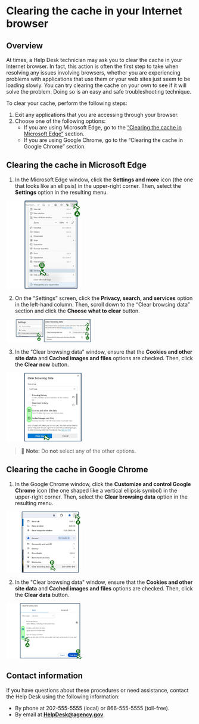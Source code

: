 # Clearing the cache in your Internet browser
## Overview
At times, a Help Desk technician may ask you to clear the cache in your Internet browser. In fact, this action is often the first step to take when resolving any issues involving browsers, whether you are experiencing problems with applications that use them or your web sites just seem to be loading slowly. You can try clearing the cache on your own to see if it will solve the problem. Doing so is an easy and safe troubleshooting technique.  

To clear your cache, perform the following steps:
1. Exit any applications that you are accessing through your browser.
2. Choose one of the following options:
    - If you are using Microsoft Edge, go to the [“Clearing the cache in Microsoft Edge”](https://github.com/kgulotta/Kenneth-Gulotta-Portfolio/blob/main/03-Clearing-Internet-Cache.md#clearing-the-cache-in-microsoft-edge) section.
    - If you are using Google Chrome, go to the “Clearing the cache in Google Chrome” section.

## Clearing the cache in Microsoft Edge
1. In the Microsoft Edge window, click the **Settings and more** icon (the one that looks like an ellipsis) in the upper-right corner. Then, select the **Settings** option in the resulting menu.
  <img src="https://github.com/kgulotta/Kenneth-Gulotta-Portfolio/blob/main/Graphics/Clearing-Cache/01-access-Edge-settings.jpeg" alt="The 'Settings' option in Edge" style="width:40%; height:auto;">

2. On the “Settings” screen, click the **Privacy, search, and services** option in the left-hand column. Then, scroll down to the “Clear browsing data” section and click the **Choose what to clear** button.
  <img src="https://github.com/kgulotta/Kenneth-Gulotta-Portfolio/blob/main/Graphics/Clearing-Cache/02-access-Choose-what-to-clear.jpeg" alt="The 'Choose what to clear' button in Edge settings" style="width:45%; height:auto;">

3. In the “Clear browsing data” window, ensure that the **Cookies and other site data** and **Cached images and files** options are checked. Then, click the **Clear now** button.
  <img src="https://github.com/kgulotta/Kenneth-Gulotta-Portfolio/blob/main/Graphics/Clearing-Cache/03-clear-now-button.jpeg" alt="The Edge 'Clear browsing data' window" style="width:40%; height:auto;">

  > :memo: **Note:** Do **not** select any of the other options.

## Clearing the cache in Google Chrome
1. In the Google Chrome window, click the **Customize and control Google Chrome** icon (the one shaped like a vertical ellipsis symbol) in the upper-right corner. Then, select the **Clear browsing data** option in the resulting menu.
  <img src="https://github.com/kgulotta/Kenneth-Gulotta-Portfolio/blob/main/Graphics/Clearing-Cache/04-access-Chrome-clear-browsing.jpeg" alt="The 'Customize and control Google Chrome' icon" style="width:40%; height:auto;">

2. In the "Clear browsing data" window, ensure that the **Cookies and other site data** and **Cached images and files** options are checked. Then, click the **Clear data** button.  
  <img src="https://github.com/kgulotta/Kenneth-Gulotta-Portfolio/blob/main/Graphics/Clearing-Cache/05-Chrome-clear-data-button.jpeg" alt="The Chrome 'Clear browsing data' window" style="width:40%; height:auto;">

## Contact information
If you have questions about these procedures or need assistance, contact the Help Desk using the following information:  
- By phone at 202-555-5555 (local) or 866-555-5555 (toll-free).
- By email at **HelpDesk@agency.gov**.
